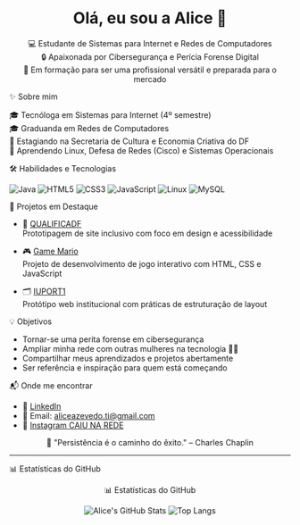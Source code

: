 <h1 align="center">Olá, eu sou a Alice 👋</h1>

<p align="center">
  💻 Estudante de Sistemas para Internet e Redes de Computadores  
  <br>
  🔒 Apaixonada por Cibersegurança e Perícia Forense Digital  
  <br>
  🚀 Em formação para ser uma profissional versátil e preparada para o mercado  
</p>

 ✨ Sobre mim

🎓 Tecnóloga em Sistemas para Internet (4º semestre)  
🎓 Graduanda em Redes de Computadores  
📍 Estagiando na Secretaria de Cultura e Economia Criativa do DF  
🌱 Aprendendo Linux, Defesa de Redes (Cisco) e Sistemas Operacionais  

🛠️ Habilidades e Tecnologias

![Java](https://img.shields.io/badge/Java-ED8B00?style=for-the-badge&logo=java&logoColor=white)
![HTML5](https://img.shields.io/badge/HTML5-E34F26?style=for-the-badge&logo=html5&logoColor=white)
![CSS3](https://img.shields.io/badge/CSS3-1572B6?style=for-the-badge&logo=css3&logoColor=white)
![JavaScript](https://img.shields.io/badge/JavaScript-F7DF1E?style=for-the-badge&logo=javascript&logoColor=black)
![Linux](https://img.shields.io/badge/Linux-FCC624?style=for-the-badge&logo=linux&logoColor=black)
![MySQL](https://img.shields.io/badge/MySQL-005C84?style=for-the-badge&logo=mysql&logoColor=white)

🚀 Projetos em Destaque

- 🎨 [QUALIFICADF](https://github.com/alicegazv/QUALIFICADF)  
  Prototipagem de site inclusivo com foco em design e acessibilidade

- 🎮 [Game Mario](https://github.com/alicegazv/Game_mario)  
  Projeto de desenvolvimento de jogo interativo com HTML, CSS e JavaScript

- 🗂️ [IUPORT1](https://github.com/alicegazv/IUPORT1)  
  Protótipo web institucional com práticas de estruturação de layout

💡 Objetivos

- Tornar-se uma perita forense em cibersegurança  
- Ampliar minha rede com outras mulheres na tecnologia 👩‍💻  
- Compartilhar meus aprendizados e projetos abertamente  
- Ser referência e inspiração para quem está começando

 📬 Onde me encontrar

- 💼 [LinkedIn](www.linkedin.com/in/alicegws)  
- 📧 Email: aliceazevedo.ti@gmail.com
- 📸 [Instagram CAIU NA REDE](https://www.instagram.com/projetocaiunarede/)

<p align="center">
  🌙 "Persistência é o caminho do êxito." – Charles Chaplin
</p>

---
 📊 Estatísticas do GitHub

<div align="center"> 📊 Estatísticas do GitHub

![Alice's GitHub Stats](https://github-readme-stats.vercel.app/api?username=alicegazv&show_icons=true&theme=radical&hide=prs)   ![Top Langs](https://github-readme-stats.vercel.app/api/top-langs/?username=alicegazv&layout=compact&theme=radical)



</div>


